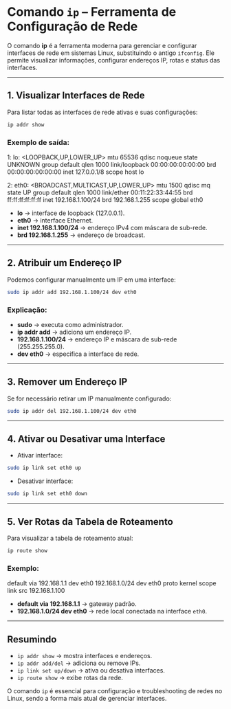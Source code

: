# Comando `ip` – Ferramenta de Configuração de Rede

O comando **ip** é a ferramenta moderna para gerenciar e configurar interfaces de rede em sistemas Linux, substituindo o antigo `ifconfig`. Ele permite visualizar informações, configurar endereços IP, rotas e status das interfaces.

---

## 1. Visualizar Interfaces de Rede
Para listar todas as interfaces de rede ativas e suas configurações:

```bash
ip addr show  
```

### Exemplo de saída:
1: lo: <LOOPBACK,UP,LOWER_UP> mtu 65536 qdisc noqueue state UNKNOWN group default qlen 1000
link/loopback 00:00:00:00:00:00 brd 00:00:00:00:00:00
inet 127.0.0.1/8 scope host lo

2: eth0: <BROADCAST,MULTICAST,UP,LOWER_UP> mtu 1500 qdisc mq state UP group default qlen 1000
link/ether 00:11:22:33:44:55 brd ff:ff:ff:ff:ff:ff
inet 192.168.1.100/24 brd 192.168.1.255 scope global eth0

- **lo** → interface de loopback (127.0.0.1).  
- **eth0** → interface Ethernet.  
- **inet 192.168.1.100/24** → endereço IPv4 com máscara de sub-rede.  
- **brd 192.168.1.255** → endereço de broadcast.  

---

## 2. Atribuir um Endereço IP
Podemos configurar manualmente um IP em uma interface:
```bash  
sudo ip addr add 192.168.1.100/24 dev eth0  
```

### Explicação:
- **sudo** → executa como administrador.  
- **ip addr add** → adiciona um endereço IP.  
- **192.168.1.100/24** → endereço IP e máscara de sub-rede (255.255.255.0).  
- **dev eth0** → especifica a interface de rede.  

---

## 3. Remover um Endereço IP
Se for necessário retirar um IP manualmente configurado:
```bash
sudo ip addr del 192.168.1.100/24 dev eth0  
```

---

## 4. Ativar ou Desativar uma Interface
- Ativar interface:  
```bash  
sudo ip link set eth0 up  
```
- Desativar interface:  
```bash  
sudo ip link set eth0 down  
```

---

## 5. Ver Rotas da Tabela de Roteamento
Para visualizar a tabela de roteamento atual:

```bash  
ip route show  
```

### Exemplo:
default via 192.168.1.1 dev eth0
192.168.1.0/24 dev eth0 proto kernel scope link src 192.168.1.100

- **default via 192.168.1.1** → gateway padrão.  
- **192.168.1.0/24 dev eth0** → rede local conectada na interface `eth0`.  

---

## Resumindo

- `ip addr show` → mostra interfaces e endereços.  
- `ip addr add/del` → adiciona ou remove IPs.  
- `ip link set up/down` → ativa ou desativa interfaces.  
- `ip route show` → exibe rotas da rede.  

O comando `ip` é essencial para configuração e troubleshooting de redes no Linux, sendo a forma mais atual de gerenciar interfaces.